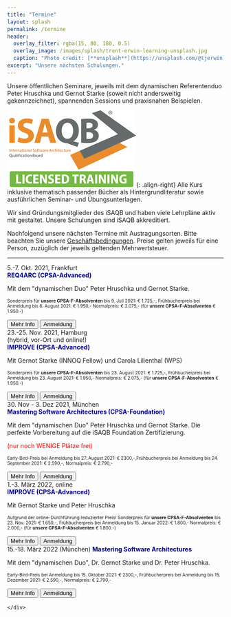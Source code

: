 ```yaml
---
title: "Termine"
layout: splash
permalink: /termine
header:
  overlay_filter: rgba(15, 80, 180, 0.5)
  overlay_image: /images/splash/trent-erwin-learning-unsplash.jpg
  caption: "Photo credit: [**unsplash**](https://unsplash.com/@tjerwin)"
excerpt: "Unsere nächsten Schulungen."
---
```


Unsere öffentlichen Seminare, jeweils mit dem dynamischen Referentenduo Peter Hruschka und Gernot Starke (soweit nicht andersweitig gekennzeichnet), spannenden Sessions und praxisnahen Beispielen.

![](/images/training/LICENSED_TRAINING_logo.jpg){: .align-right}
Alle Kurs inklusive thematisch passender Bücher als Hintergrundliteratur sowie ausführlichen Seminar- und Übungsunterlagen.

Wir sind Gründungsmitglieder des iSAQB und haben viele Lehrpläne aktiv mit gestaltet.
Unsere Schulungen sind iSAQB akkreditiert.


Nachfolgend unsere nächsten Termine mit Austragungsorten.
Bitte beachten Sie unsere <a href="/terms">Geschäftsbedingungen</a>. Preise gelten jeweils für eine Person, zuzüglich der jeweils geltenden Mehrwertsteuer.


<hr>

<div class="timeline">


<div class="container left">
    <div class="content">
      5.-7. Okt. 2021, Frankfurt<br>
      <strong style="color:DarkBlue;">REQ4ARC (CPSA-Advanced)</strong><br>
      <p>Mit dem "dynamischen Duo" Peter Hruschka und Gernot Starke.</p>
      <p style="font-size-adjust: 0.4;">
        Sonderpreis für <strong>unsere CPSA-F-Absolventen</strong> bis 9. Juli 2021: € 1.725,-, 
        Frühbucherpreis bei Anmeldung bis 6. August 2021: € 1.950,-
        Normalpreis: € 2.075,- (für <strong>unsere CPSA-F-Absolventen</strong> € 1.950.-)
      </p>
      <a href="info-req4arc"><button class="button buttonReq4Arc">Mehr Info</button></a>
      <a href="anmeldung"><button class="button buttonAnmeldung">Anmeldung</button></a>

  </div><!-- content -->
  </div> <!-- container-->

  <div class="container right">
    <div class="content">
      23.-25. Nov. 2021, Hamburg <br>(hybrid, vor-Ort und online!)<br>
      <strong style="color:DarkBlue;">IMPROVE (CPSA-Advanced)</strong><br>
    <p>Mit Gernot Starke (INNOQ Fellow) und Carola Lilienthal (WPS)</p>
      <p style="font-size-adjust: 0.4;">
        Sonderpreis für <strong>unsere CPSA-F-Absolventen</strong> bis 23. August 2021: € 1.725,-, 
        Frühbucherpreis bei Anmeldung bis 23. August 2021: € 1.950,-
        Normalpreis: € 2.075,- (für <strong>unsere CPSA-F-Absolventen</strong> € 1.950.-)
      </p>
      <a href="info-improve"><button class="button buttonImprove">Mehr Info</button></a>
      <a href="anmeldung"><button class="button buttonAnmeldung">Anmeldung</button></a>
  </div><!-- content -->
</div><!-- container-->

  <div class="container left">
    <div class="content" >
      30. Nov - 3. Dez 2021, München<br>
      <strong style="color:DarkBlue;">Mastering Software Architectures (CPSA-Foundation)</strong>
      <p>
        Mit dem "dynamischen Duo" Peter Hruschka und Gernot Starke.
        Die perfekte Vorbereitung auf die iSAQB Foundation Zertifizierung.
      </p>
       <p style="color:red;">(nur noch WENIGE Plätze frei)</p>
  <p style="font-size-adjust: 0.4;">
       Early-Bird-Preis bei Anmeldung bis 27. August 2021: € 2300,-,Frühbucherpreis bei Anmeldung bis 24. September 2021: € 2.590,-,
       Normalpreis: € 2.790,-
     </p>
      <a href="info-msa"><button class="button buttonMSA">Mehr Info</button></a>
      <a href="anmeldung"><button class="button buttonAnmeldung">Anmeldung</button></a>
  </div><!-- content -->
  </div> <!-- container-->
 
  <div class="container right">
    <div class="content">
      1.-3. März 2022, online<br>
      <strong style="color:DarkBlue;">IMPROVE (CPSA-Advanced)</strong><br>
    <p>Mit Gernot Starke und Peter Hruschka</p>
      <p style="font-size-adjust: 0.4;">
        Aufgrund der online-Durchführung reduzierter Preis!
        Sonderpreis für <strong>unsere CPSA-F-Absolventen</strong> bis 23. Nov. 2021: € 1.650,-, 
        Frühbucherpreis bei Anmeldung bis 15. Januar 2022: € 1.800,-
        Normalpreis: € 2.000,- (für <strong>unsere CPSA-F-Absolventen</strong> € 1.800.-)
      </p>
      <a href="info-improve"><button class="button buttonImprove">Mehr Info</button></a>
      <a href="anmeldung"><button class="button buttonAnmeldung">Anmeldung</button></a>
  </div><!-- content -->
</div><!-- container-->

<div class="container left">
  <div class="content" >
    15.-18. März 2022 (München)
    <strong style="color:DarkBlue;">Mastering Software Architectures</strong> 
    <p>Mit dem "dynamischen Duo", Dr. Gernot Starke und Dr. Peter Hruschka.</p>
    <p style="font-size-adjust: 0.4;">
        Early-Bird-Preis bei Anmeldung bis 15. Oktober 2021: € 2300,-,
        Frühbucherpreis bei Anmeldung bis 15. Dezember 2021: € 2.590,-,
       Normalpreis: € 2.790,-
      </p>
    <a href="info-msa"><button class="button buttonMSA">Mehr Info</button></a>
    <a href="anmeldung"><button class="button buttonAnmeldung">Anmeldung</button></a>

    </div>
</div> 
<!-- example "ausgebucht":
<div class="container left">
  <div class="content" style="color:darkgrey">
    15.-18. März 2022 (Frankfurt)
    <strong>Mastering Software Architectures</strong> 
    <p>Mit dem "dynamischen Duo", Dr. Gernot Starke und Dr. Peter Hruschka.</p>
    <p style="color:red;">(Ausgebucht, nur noch Warteliste)</p>
    <a href="info-msa"><button class="button buttonMSA">Mehr Info</button></a>
    <a href="anmeldung"><button class="button buttonAnmeldung">Anmeldung</button></a>

    </div>
</div> 
=== -->

</div>
